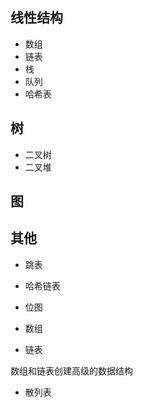 ## 线性结构

- 数组
- 链表
- 栈
- 队列
- 哈希表

## 树

- 二叉树
- 二叉堆

## 图

## 其他

- 跳表
- 哈希链表
- 位图

- 数组
- 链表

数组和链表创建高级的数据结构

- 散列表

